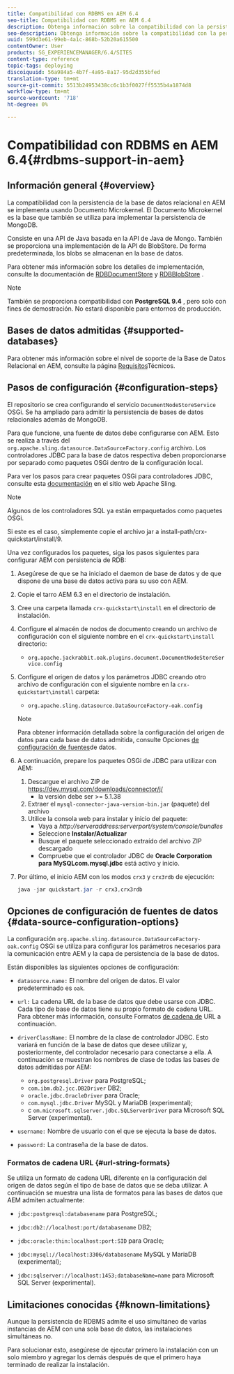 ```yaml
---
title: Compatibilidad con RDBMS en AEM 6.4
seo-title: Compatibilidad con RDBMS en AEM 6.4
description: Obtenga información sobre la compatibilidad con la persistencia de bases de datos relacionales en AEM 6.4 y las opciones de configuración disponibles.
seo-description: Obtenga información sobre la compatibilidad con la persistencia de bases de datos relacionales en AEM 6.4 y las opciones de configuración disponibles.
uuid: 599d3e61-99eb-4a1c-868b-52b20a615500
contentOwner: User
products: SG_EXPERIENCEMANAGER/6.4/SITES
content-type: reference
topic-tags: deploying
discoiquuid: 56a984a5-4b7f-4a95-8a17-95d2d355bfed
translation-type: tm+mt
source-git-commit: 5513b24953438cc6c1b3f0027ff5535b4a1874d8
workflow-type: tm+mt
source-wordcount: '718'
ht-degree: 0%

---
```



# Compatibilidad con RDBMS en AEM 6.4{#rdbms-support-in-aem}

## Información general {#overview}

La compatibilidad con la persistencia de la base de datos relacional en AEM se implementa usando Documento Microkernel. El Documento Microkernel es la base que también se utiliza para implementar la persistencia de MongoDB.

Consiste en una API de Java basada en la API de Java de Mongo. También se proporciona una implementación de la API de BlobStore. De forma predeterminada, los blobs se almacenan en la base de datos.

Para obtener más información sobre los detalles de implementación, consulte la documentación de [RDBDocumentStore](https://jackrabbit.apache.org/oak/docs/apidocs/org/apache/jackrabbit/oak/plugins/document/rdb/RDBDocumentStore.html) y [RDBBlobStore](https://jackrabbit.apache.org/oak/docs/apidocs/org/apache/jackrabbit/oak/plugins/document/rdb/RDBBlobStore.html) .

>[!NOTE]
>
>También se proporciona compatibilidad con **PostgreSQL 9.4** , pero solo con fines de demostración. No estará disponible para entornos de producción.

## Bases de datos admitidas {#supported-databases}

Para obtener más información sobre el nivel de soporte de la Base de Datos Relacional en AEM, consulte la página [Requisitos](/help/sites-deploying/technical-requirements.md)Técnicos.

## Pasos de configuración {#configuration-steps}

El repositorio se crea configurando el servicio `DocumentNodeStoreService` OSGi. Se ha ampliado para admitir la persistencia de bases de datos relacionales además de MongoDB.

Para que funcione, una fuente de datos debe configurarse con AEM. Esto se realiza a través del `org.apache.sling.datasource.DataSourceFactory.config` archivo. Los controladores JDBC para la base de datos respectiva deben proporcionarse por separado como paquetes OSGi dentro de la configuración local.

Para ver los pasos para crear paquetes OSGi para controladores JDBC, consulte esta [documentación](https://wiki.eclipse.org/Create_and_Export_MySQL_JDBC_driver_bundle) en el sitio web Apache Sling.

>[!NOTE]
>
>Algunos de los controladores SQL ya están empaquetados como paquetes OSGi.
>
>Si este es el caso, simplemente copie el archivo jar a install-path/crx-quickstart/install/9.

Una vez configurados los paquetes, siga los pasos siguientes para configurar AEM con persistencia de RDB:

1. Asegúrese de que se ha iniciado el daemon de base de datos y de que dispone de una base de datos activa para su uso con AEM.
1. Copie el tarro AEM 6.3 en el directorio de instalación.
1. Cree una carpeta llamada `crx-quickstart\install` en el directorio de instalación.
1. Configure el almacén de nodos de documento creando un archivo de configuración con el siguiente nombre en el `crx-quickstart\install` directorio:

   * `org.apache.jackrabbit.oak.plugins.document.DocumentNodeStoreService.config`

1. Configure el origen de datos y los parámetros JDBC creando otro archivo de configuración con el siguiente nombre en la `crx-quickstart\install` carpeta:

   * `org.apache.sling.datasource.DataSourceFactory-oak.config`
   >[!NOTE]
   >
   >Para obtener información detallada sobre la configuración del origen de datos para cada base de datos admitida, consulte Opciones [de configuración de fuentes](/help/sites-deploying/rdbms-support-in-aem.md#data-source-configuration-options)de datos.

1. A continuación, prepare los paquetes OSGi de JDBC para utilizar con AEM:

   1. Descargue el archivo ZIP de https://dev.mysql.com/downloads/connector/j/
      * la versión debe ser >= 5.1.38
   1. Extraer el `mysql-connector-java-version-bin.jar` (paquete) del archivo
   1. Utilice la consola web para instalar y inicio del paquete:
      * Vaya a *http://serveraddress:serverport/system/console/bundles*
      * Seleccione **Instalar/Actualizar**
      * Busque el paquete seleccionado extraído del archivo ZIP descargado
      * Compruebe que el controlador JDBC de **Oracle Corporation para MySQLcom.mysql.jdbc** está activo y inicio.

1. Por último, el inicio AEM con los modos `crx3` y `crx3rdb` de ejecución:

   ```java
   java -jar quickstart.jar -r crx3,crx3rdb
   ```

## Opciones de configuración de fuentes de datos {#data-source-configuration-options}

La configuración `org.apache.sling.datasource.DataSourceFactory-oak.config` OSGi se utiliza para configurar los parámetros necesarios para la comunicación entre AEM y la capa de persistencia de la base de datos.

Están disponibles las siguientes opciones de configuración:

* `datasource.name:` El nombre del origen de datos. El valor predeterminado es `oak`.

* `url:` La cadena URL de la base de datos que debe usarse con JDBC. Cada tipo de base de datos tiene su propio formato de cadena URL. Para obtener más información, consulte Formatos [de cadena de](/help/sites-deploying/rdbms-support-in-aem.md#url-string-formats) URL a continuación.

* `driverClassName:` El nombre de la clase de controlador JDBC. Esto variará en función de la base de datos que desee utilizar y, posteriormente, del controlador necesario para conectarse a ella. A continuación se muestran los nombres de clase de todas las bases de datos admitidas por AEM:

   * `org.postgresql.Driver` para PostgreSQL;
   * `com.ibm.db2.jcc.DB2Driver` DB2;
   * `oracle.jdbc.OracleDriver` para Oracle;
   * `com.mysql.jdbc.Driver` MySQL y MariaDB (experimental);
   * c `om.microsoft.sqlserver.jdbc.SQLServerDriver` para Microsoft SQL Server (experimental).

* `username:` Nombre de usuario con el que se ejecuta la base de datos.

* `password:` La contraseña de la base de datos.

### Formatos de cadena URL {#url-string-formats}

Se utiliza un formato de cadena URL diferente en la configuración del origen de datos según el tipo de base de datos que se deba utilizar. A continuación se muestra una lista de formatos para las bases de datos que AEM admiten actualmente:

* `jdbc:postgresql:databasename` para PostgreSQL;

* `jdbc:db2://localhost:port/databasename` DB2;
* `jdbc:oracle:thin:localhost:port:SID` para Oracle;
* `jdbc:mysql://localhost:3306/databasename` MySQL y MariaDB (experimental);

* `jdbc:sqlserver://localhost:1453;databaseName=name` para Microsoft SQL Server (experimental).

## Limitaciones conocidas {#known-limitations}

Aunque la persistencia de RDBMS admite el uso simultáneo de varias instancias de AEM con una sola base de datos, las instalaciones simultáneas no.

Para solucionar esto, asegúrese de ejecutar primero la instalación con un solo miembro y agregar los demás después de que el primero haya terminado de realizar la instalación.

